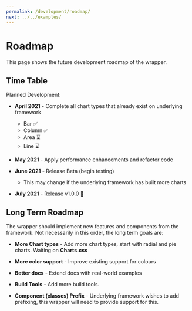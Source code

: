 ```yaml
---
permalink: /development/roadmap/
next: ../../examples/
---
```


# Roadmap

This page shows the future development roadmap of the wrapper.

## Time Table

Planned Development:

* **April 2021** - Complete all chart types that already exist on underlying framework
    * Bar ✅
    * Column ✅
    * Area ⌛
    * Line ⌛

* **May 2021** - Apply performance enhancements and refactor code

* **June 2021** - Release Beta (begin testing)
    * This may change if the underlying framework has built more charts
    
* **July 2021** - Release v1.0.0 🎉

## Long Term Roadmap

The wrapper should implement new features and components from the framework. Not necessarily in this order, the long term goals are:

* **More Chart types** - Add more chart types, start with radial and pie charts. Waiting on **Charts.css**

* **More color support** - Improve existing support for colours

* **Better docs** - Extend docs with real-world examples

* **Build Tools** - Add more build tools.

* **Component (classes) Prefix** - Underlying framework wishes to add prefixing, this wrapper will need to provide support for this.
